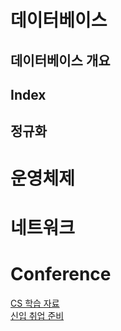 # 데이터베이스
## 데이터베이스 개요
## Index
## 정규화

# 운영체제

# 네트워크

# Conference
[CS 학습 자료](https://github.com/JaeYeopHan/Interview_Question_for_Beginner)  
[신입 취업 준비](https://www.notion.so/Guide-b0c0d2c343f24ba5bb274e21630117b2#f31d028355474f3eba3c3039755fc9ee)
